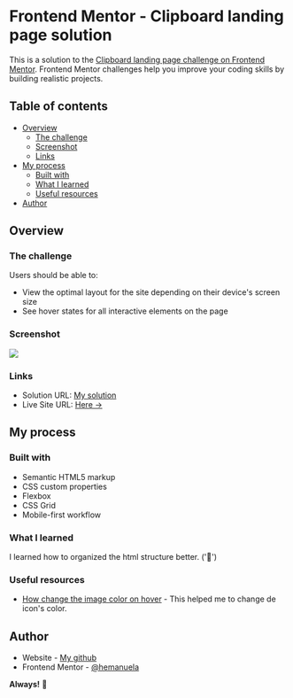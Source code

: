 # Frontend Mentor - Clipboard landing page solution

This is a solution to the [Clipboard landing page challenge on Frontend Mentor](https://www.frontendmentor.io/challenges/clipboard-landing-page-5cc9bccd6c4c91111378ecb9). Frontend Mentor challenges help you improve your coding skills by building realistic projects. 

## Table of contents

- [Overview](#overview)
  - [The challenge](#the-challenge)
  - [Screenshot](#screenshot)
  - [Links](#links)
- [My process](#my-process)
  - [Built with](#built-with)
  - [What I learned](#what-i-learned)
  - [Useful resources](#useful-resources)
- [Author](#author)


## Overview

### The challenge

Users should be able to:

- View the optimal layout for the site depending on their device's screen size
- See hover states for all interactive elements on the page

### Screenshot

![](./screenshot.jpg)



### Links

- Solution URL: [My solution](https://github.com/hemanuela/clipboard-landing-page-master)
- Live Site URL: [Here ->](https://hemanuela.github.io/clipboard-landing-page-master/)

## My process

### Built with

- Semantic HTML5 markup
- CSS custom properties
- Flexbox
- CSS Grid
- Mobile-first workflow



### What I learned

I learned how to organized the html structure better.
('🎉')




### Useful resources

- [How change the image color on hover](https://css-tricks.com/the-many-ways-to-change-an-svg-fill-on-hover-and-when-to-use-them/) - This helped me to change de icon's color.


## Author

- Website - [My github](https://github.com/hemanuela)
- Frontend Mentor - [@hemanuela](https://www.frontendmentor.io/profile/hemanuela)




**Always!** 🚀
